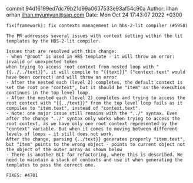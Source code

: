 commit 94d16199ed7dc79b21d99a0637533e93af54c90a
Author: ilhan orhan <ilhan.myumyun@sap.com>
Date:   Mon Oct 24 17:43:07 2022 +0300

    fix(framework): fix contexts management in hbs-2-lit compiler (#5958)
    
    The PR addresses several issues with context setting within the lit templates by the HBS-2-lit compiler.
    
    Issues that are resolved with this change:
    - when "@root" is used in HBS template - it will throw an error: invalid or unexpected token
    when trying to access root context from nested loop with "{{../../text}}", it will compile to "{{text}}" ("context.text" would have been correct) and will throw an error
    - After the nested each (level 2) completes, the default context is set the root one "context", but it should be "item" as the execution continues in the top level loop.
    - After the nested each (level 2) completes and trying to access the root context with "{{../text}}" from the top level loop fails as it compiles to "item.text", instead of "context.text".
    - Note: one major issue still remains with the "../" syntax. Even after the change "../" syntax only works when trying to access the root context, as we have only one root context represented by the "context" variable. But when it comes to moving between different levels of loops - it still does not work.
    After the change, parsing {../text}} generates properly "item.text", but "item" points to the wrong object - points to current object not the object of the outer array as shown below
    - There is another BLI for refactoring, where this is described. We need to maintain a stack of contexts and use it when generating the templates to pass the correct one.
    
    FIXES: #4701
